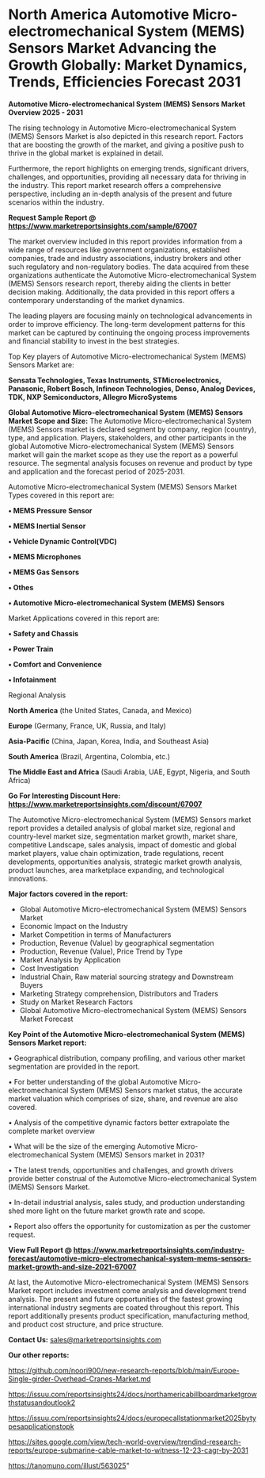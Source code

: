 # North America Automotive Micro-electromechanical System (MEMS) Sensors Market Advancing the Growth Globally: Market Dynamics, Trends, Efficiencies Forecast 2031

<Strong> Automotive Micro-electromechanical System (MEMS) Sensors Market Overview 2025 - 2031</strong>

The rising technology in Automotive Micro-electromechanical System (MEMS) Sensors Market is also depicted in this research report. Factors that are boosting the growth of the market, and giving a positive push to thrive in the global market is explained in detail.

Furthermore, the report highlights on emerging trends, significant drivers, challenges, and opportunities, providing all necessary data for thriving in the industry. This report market research offers a comprehensive perspective, including an in-depth analysis of the present and future scenarios within the industry.

<strong>Request Sample Report @ <a href=https://www.marketreportsinsights.com/sample/67007>https://www.marketreportsinsights.com/sample/67007</a></strong>

The market overview included in this report provides information from a wide range of resources like government organizations, established companies, trade and industry associations, industry brokers and other such regulatory and non-regulatory bodies. The data acquired from these organizations authenticate the Automotive Micro-electromechanical System (MEMS) Sensors research report, thereby aiding the clients in better decision making. Additionally, the data provided in this report offers a contemporary understanding of the market dynamics.

The leading players are focusing mainly on technological advancements in order to improve efficiency. The long-term development patterns for this market can be captured by continuing the ongoing process improvements and financial stability to invest in the best strategies.

Top Key players of Automotive Micro-electromechanical System (MEMS) Sensors Market are:

<strong>Sensata Technologies, Texas Instruments, STMicroelectronics, Panasonic, Robert Bosch, Infineon Technologies, Denso, Analog Devices, TDK, NXP Semiconductors, Allegro MicroSystems</strong>

<strong><b>Global Automotive Micro-electromechanical System (MEMS) Sensors Market Scope and Size:</b></strong>
The Automotive Micro-electromechanical System (MEMS) Sensors market is declared segment by company, region (country), type, and application. Players, stakeholders, and other participants in the global Automotive Micro-electromechanical System (MEMS) Sensors market will gain the market scope as they use the report as a powerful resource. The segmental analysis focuses on revenue and product by type and application and the forecast period of 2025-2031.

Automotive Micro-electromechanical System (MEMS) Sensors Market Types covered in this report are:

<strong>• MEMS Pressure Sensor

• MEMS Inertial Sensor

• Vehicle Dynamic Control(VDC)

• MEMS Microphones

• MEMS Gas Sensors

• Othes

• Automotive Micro-electromechanical System (MEMS) Sensors</strong>

Market Applications covered in this report are:

<strong>• Safety and Chassis

• Power Train

• Comfort and Convenience

• Infotainment</strong> 

Regional Analysis

<strong>North America</strong> (the United States, Canada, and Mexico)

<strong>Europe</strong> (Germany, France, UK, Russia, and Italy)

<strong>Asia-Pacific</strong> (China, Japan, Korea, India, and Southeast Asia)

<strong>South America</strong> (Brazil, Argentina, Colombia, etc.)

<strong>The Middle East and Africa</strong> (Saudi Arabia, UAE, Egypt, Nigeria, and South Africa)

<strong>Go For Interesting Discount Here: <a href=https://www.marketreportsinsights.com/discount/67007>https://www.marketreportsinsights.com/discount/67007</a></strong>

The Automotive Micro-electromechanical System (MEMS) Sensors market report provides a detailed analysis of global market size, regional and country-level market size, segmentation market growth, market share, competitive Landscape, sales analysis, impact of domestic and global market players, value chain optimization, trade regulations, recent developments, opportunities analysis, strategic market growth analysis, product launches, area marketplace expanding, and technological innovations.

<strong><b>Major factors covered in the report:</b></strong>
<ul>
  <li>Global Automotive Micro-electromechanical System (MEMS) Sensors Market </li>
  <li>Economic Impact on the Industry</li>
  <li>Market Competition in terms of Manufacturers</li>
  <li>Production, Revenue (Value) by geographical segmentation</li>
  <li>Production, Revenue (Value), Price Trend by Type</li>
  <li>Market Analysis by Application</li>
  <li>Cost Investigation</li>
  <li>Industrial Chain, Raw material sourcing strategy and Downstream Buyers</li>
  <li>Marketing Strategy comprehension, Distributors and Traders</li>
  <li>Study on Market Research Factors</li>
  <li>Global Automotive Micro-electromechanical System (MEMS) Sensors Market Forecast</li>
</ul>

<strong><b>Key Point of the Automotive Micro-electromechanical System (MEMS) Sensors Market report:</b></strong>

• Geographical distribution, company profiling, and various other market segmentation are provided in the report.

• For better understanding of the global Automotive Micro-electromechanical System (MEMS) Sensors market status, the accurate market valuation which comprises of size, share, and revenue are also covered.

• Analysis of the competitive dynamic factors better extrapolate the complete market overview

• What will be the size of the emerging Automotive Micro-electromechanical System (MEMS) Sensors market in 2031?

• The latest trends, opportunities and challenges, and growth drivers provide better construal of the Automotive Micro-electromechanical System (MEMS) Sensors Market.

• In-detail industrial analysis, sales study, and production understanding shed more light on the future market growth rate and scope.

• Report also offers the opportunity for customization as per the customer request.

<strong><b>View Full Report @ <a href=https://www.marketreportsinsights.com/industry-forecast/automotive-micro-electromechanical-system-mems-sensors-market-growth-and-size-2021-67007>https://www.marketreportsinsights.com/industry-forecast/automotive-micro-electromechanical-system-mems-sensors-market-growth-and-size-2021-67007</a></b></strong>


At last, the Automotive Micro-electromechanical System (MEMS) Sensors Market report includes investment come analysis and development trend analysis. The present and future opportunities of the fastest growing international industry segments are coated throughout this report. This report additionally presents product specification, manufacturing method, and product cost structure, and price structure.

<strong>Contact Us:</strong>
sales@marketreportsinsights.com

<strong>Our other reports:</strong>

<a href=https://github.com/noori900/new-research-reports/blob/main/Europe-Single-girder-Overhead-Cranes-Market.md>https://github.com/noori900/new-research-reports/blob/main/Europe-Single-girder-Overhead-Cranes-Market.md</a>

<a href=https://issuu.com/reportsinsights24/docs/northamericabillboardmarketgrowthstatusandoutlook2>https://issuu.com/reportsinsights24/docs/northamericabillboardmarketgrowthstatusandoutlook2</a>

<a href=https://issuu.com/reportsinsights24/docs/europecallstationmarket2025bytypesapplicationstopk>https://issuu.com/reportsinsights24/docs/europecallstationmarket2025bytypesapplicationstopk</a>

<a href=https://sites.google.com/view/tech-world-overview/trendind-research-reports/europe-submarine-cable-market-to-witness-12-23-cagr-by-2031>https://sites.google.com/view/tech-world-overview/trendind-research-reports/europe-submarine-cable-market-to-witness-12-23-cagr-by-2031</a>

<a href=https://tanomuno.com/illust/563025>https://tanomuno.com/illust/563025</a>"
